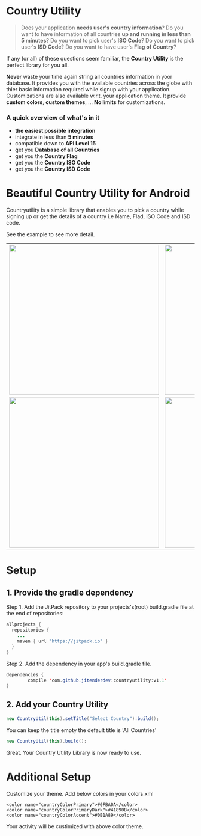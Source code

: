 
# Country Utility 


> Does your application **needs user's country information**? Do you want to have information of all countries **up and running in less than 5 minutes**? Do you want to pick user's **ISO Code**?
Do you want to pick user's **ISD Code**? Do you want to have user's **Flag of Country**?

If any (or all) of these questions seem familiar, the **Country Utility** is the perfect library for you all.

**Never** waste your time again string all countries information in yoor database.
It provides you with the available countries across the globe with thier basic information required while signup with your application. Customizations are also available w.r.t. your application theme. It provide **custom colors**, **custom themes**, ... **No limits** for customizations.

### A quick overview of what's in it 
- **the easiest possible integration**
- integrate in less than **5 minutes**
- compatible down to **API Level 15**
- get you **Database of all Countries**
- get you the **Country Flag**
- get you the **Country ISO Code**
- get you the **Country ISD Code**


# Beautiful Country Utility for Android


Countryutility is a simple library that enables you to pick a country while signing up or get the details of a country i.e Name, Flad, ISO Code and ISD code.

See the example to see more detail.

<table align="center">
    <tr>
        <td>
            <img src="https://raw.githubusercontent.com/jitenderdev/countryutility/master/screenshots/1.png" height="400" height="500"/>
        </td>
        <td>
            <img src="https://raw.githubusercontent.com/jitenderdev/countryutility/master/screenshots/2.png" height="400" height="500" />
        </td>
          <tr>
         <td>
            <img src="https://raw.githubusercontent.com/jitenderdev/countryutility/master/screenshots/3.png" height="400" height="500" />
        </td>
        <td>
            <img src="https://raw.githubusercontent.com/jitenderdev/countryutility/master/screenshots/4.png" height="400" height="500" />
        </td>
          </tr>
      </tr>
</table>


# Setup

## 1. Provide the gradle dependency

Step 1\. Add the JitPack repository to your projects's(root) build.gradle file at the end of repositories:

```java
allprojects {
  repositories {
    ...
    maven { url "https://jitpack.io" }
  }
}
```

Step 2\. Add the dependency in your app's build.gradle file.

```java
dependencies {
        compile 'com.github.jitenderdev:countryutility:v1.1'
}
```


## 2. Add your Country Utility
```java
new CountryUtil(this).setTitle("Select Country").build();
```
 You can keep the title empty the default title is 'All Countries'

```java
new CountryUtil(this).build();
```

Great. Your Country Utility Library is now ready to use.


# Additional Setup

Customize your theme. Add below colors in your colors.xml

   <!-- Country Util -->
    <color name="countryColorPrimary">#0FBA0A</color>
    <color name="countryColorPrimaryDark">#41890B</color>
    <color name="countryColorAccent">#0B1A89</color>
    
Your activity will be custimized with above color theme.
 

